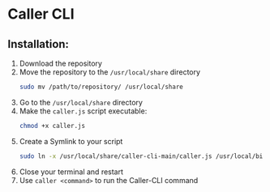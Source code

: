 # Caller CLI

## Installation:

1. Download the repository
2. Move the repository to the `/usr/local/share` directory
   ```bash
   sudo mv /path/to/repository/ /usr/local/share
   ```
3. Go to the `/usr/local/share` directory
4. Make the `caller.js` script executable:
   ```bash
   chmod +x caller.js
   ```
5. Create a Symlink to your script
   ```bash
   sudo ln -x /usr/local/share/caller-cli-main/caller.js /usr/local/bin/caller
   ```
6. Close your terminal and restart
7. Use `caller <command>` to run the Caller-CLI command
